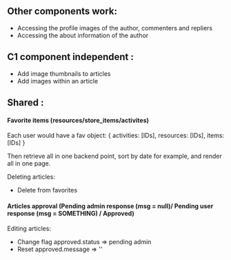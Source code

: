 

## Other components work:

* Accessing the profile images of the author, commenters and repliers 
* Accessing the about information of the author 



## C1 component independent : 

* Add image thumbnails to articles 
* Add images within an article 

## Shared :

#### Favorite items (resources/store_items/activites)
Each user would have a fav object:
  {
    activities: [IDs],
    resources: [IDs],
    items: [IDs]
  }
  
Then retrieve all in one backend point, sort by date for example, and render all in one page.

Deleting articles:
  * Delete from favorites
  
#### Articles approval (Pending admin response (msg = null)/ Pending user response (msg = SOMETHING) / Approved)
Editing articles:
  * Change flag approved.status => pending admin
  * Reset approved.message => ''

